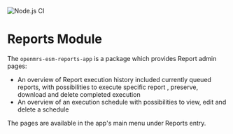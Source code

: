 ![Node.js CI](https://github.com/openmrs/openmrs-esm-template-app/workflows/Node.js%20CI/badge.svg)

# Reports Module

The `openmrs-esm-reports-app` is a package which provides Report admin pages:
- An overview of Report execution history included currently queued reports, with possibilities to execute specific report
, preserve, download and delete completed execution
- An overview of an execution schedule with possibilities to view, edit and delete a schedule

The pages are available in the app's main menu under Reports entry.

